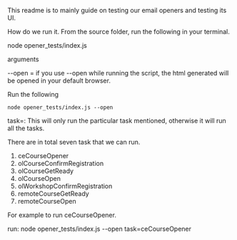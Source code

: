 This readme is to mainly guide on testing our email openers and testing its UI.

How do we run it.
From the source folder, run the following in your terminal.

node opener_tests/index.js

arguments

--open = if you use --open while running the script, the html generated will be opened in your default browser.

Run the following
```
node opener_tests/index.js --open
```

task=<taskName>: This will only run the particular task mentioned, otherwise it will run all the tasks.

There are in total seven task that we can run.
1. ceCourseOpener
2. olCourseConfirmRegistration
3. olCourseGetReady
4. olCourseOpen
5. olWorkshopConfirmRegistration
6. remoteCourseGetReady
7. remoteCourseOpen

For example to run ceCourseOpener.

run: node opener_tests/index.js --open task=ceCourseOpener